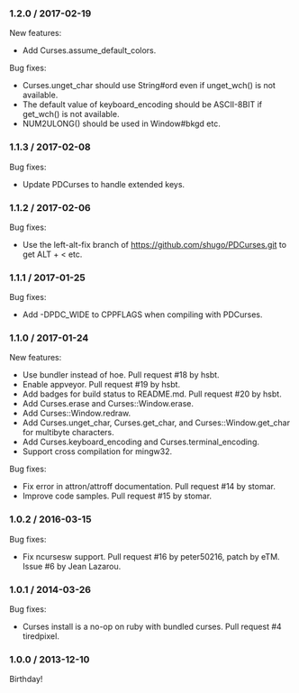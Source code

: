 ### 1.2.0 / 2017-02-19

New features:

* Add Curses.assume_default_colors.

Bug fixes:

* Curses.unget_char should use String#ord even if unget_wch() is not available.
* The default value of keyboard_encoding should be ASCII-8BIT if get_wch() is
  not available.
* NUM2ULONG() should be used in Window#bkgd etc.

### 1.1.3 / 2017-02-08

Bug fixes:

* Update PDCurses to handle extended keys.

### 1.1.2 / 2017-02-06

Bug fixes:

* Use the left-alt-fix branch of https://github.com/shugo/PDCurses.git to get
  ALT + < etc.

### 1.1.1 / 2017-01-25

Bug fixes:

* Add -DPDC_WIDE to CPPFLAGS when compiling with PDCurses.

### 1.1.0 / 2017-01-24

New features:

* Use bundler instead of hoe.  Pull request #18 by hsbt.
* Enable appveyor.  Pull request #19 by hsbt.
* Add badges for build status to README.md.  Pull request #20 by hsbt.
* Add Curses.erase and Curses::Window.erase.
* Add Curses::Window.redraw.
* Add Curses.unget_char, Curses.get_char, and Curses::Window.get_char for
  multibyte characters.
* Add Curses.keyboard_encoding and Curses.terminal_encoding.
* Support cross compilation for mingw32.

Bug fixes:

* Fix error in attron/attroff documentation.  Pull request #14 by stomar.
* Improve code samples.  Pull request #15 by stomar.

### 1.0.2 / 2016-03-15

Bug fixes:

* Fix ncursesw support.  Pull request #16 by peter50216, patch by eTM.  Issue
  #6 by Jean Lazarou.

### 1.0.1 / 2014-03-26

Bug fixes:

* Curses install is a no-op on ruby with bundled curses.  Pull request #4
  tiredpixel.

### 1.0.0 / 2013-12-10

Birthday!

